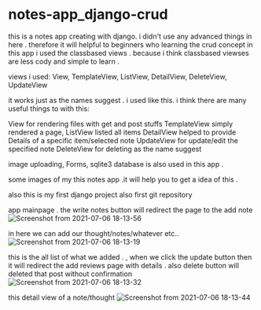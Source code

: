 # notes-app_django-crud

this is a notes app creating with django. i didn't use any advanced things in here . therefore it will helpful to beginners who learning the crud concept 
in this app i used the classbased views . because i think classbased viewses are less cody and simple to learn .

views i used:
  View,
  TemplateView,
  ListView,
  DetailView,
  DeleteView, 
  UpdateView
  
it works just as the names suggest . 
i used like this. i think there are many useful things to with this: 

View for rendering files with get and post stuffs
TemplateView simply rendered a page,
ListView listed all items 
DetailView helped to provide Details of a specific item/selected note
UpdateView for update/edit the specified note 
DeleteView for deleting as the name suggest

image uploading, Forms, sqlite3 database is also used in this app . 

some images of my this notes app .it will help you to get a idea of this .

also this is my first django project also first git repository


app mainpage . the write notes button will redirect the page to the add note
![Screenshot from 2021-07-06 18-13-56](https://user-images.githubusercontent.com/78998090/124605642-c0b67180-de89-11eb-8819-a766103cf220.png)

in here we can add our thought/notes/whatever etc..
![Screenshot from 2021-07-06 18-13-19](https://user-images.githubusercontent.com/78998090/124605475-8f3da600-de89-11eb-8bc5-b8b41e559db2.png)

this is the all list of what we added . , when we click the update button then it will redirect the add reviews page with details . also delete button will deleted that post without confirmation 
![Screenshot from 2021-07-06 18-13-32](https://user-images.githubusercontent.com/78998090/124605548-a5e3fd00-de89-11eb-90c7-2f269cfa9dae.png)

this detail view of a note/thought 
![Screenshot from 2021-07-06 18-13-44](https://user-images.githubusercontent.com/78998090/124605590-b3998280-de89-11eb-87e8-522e75bcf123.png)



